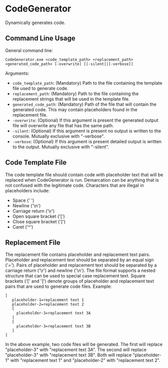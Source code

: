 # CodeGenerator

Dynamically generates code.

## Command Line Usage

General command line:
```
CodeGenerator.exe <code_template_path> <replacement_path> <generated_code_path> [-overwrite] [[-silent]|[-verbose]]
```

Arguments:

* ```code_template_path```: (Mandatory) Path to the file containing the template file used to generate code.
* ```replacement_path```: (Mandatory) Path to the file containing the replacement strings that will be used in the template file.
* ```generated_code_path```: (Mandatory) Path of the file that will contain the generated code.  This may contain placeholders found in the replacement file.
* ```-overwrite```: (Optional) If this argument is present the generated output file will overwrite any file that has the same path.
* ```-silent```: (Optional) If this argument is present no output is written to the console.  Mutually exclusive with "-verbose".
* ```-verbose```: (Optional) If this argument is present detailed output is written to the output.  Mutually exclusive with "-silent".

## Code Template File

The code template file should contain code with placeholder text that will be replaced when CodeGenerator is run.  Demarcation can be anything that is not confused with the legitimate code.  Characters that are illegal in placeholders include:

* Space (' ')
* Newline ('\n')
* Carriage return ('\r')
* Open square bracket ('[')
* Close square bracket (']')
* Caret ('^')

## Replacement File

The replacement file contains placeholder and replacement text pairs.  Placeholder and replacement text should be separated by an equal sign ('=').  Pairs of placeholder and replacement text should be separated by a carriage return ('\r') and newline ('\n').  The file format supports a nested structure that can be used to special case replacement text.  Square brackets ('[' and ']') denote groups of placeholder and replacement text pairs that are used to generate code files.  Example:
```
[
   placeholder-1=replacement text 1
   placeholder-2=replacement text 2
   [
     placeholder-3=replacement text 3A
   ]
   [
     placeholder-3=replacement text 3B
   ]
]
```

In the above example, two code files will be generated.  The first will replace "placeholder-3" with "replacement text 3A".  The second will replace "placeholder-3" with "replacement text 3B".  Both will replace "placeholder-1" with "replacement text 1" and "placeholder-2" with "replacement text 2".